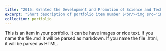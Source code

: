 ```yaml
---
title: "2015: Granted the Development and Promotion of Science and Technology Talents Project Scholarship (DPST). "
excerpt: "Short description of portfolio item number 1<br/><img src='images\\DPST.jpeg'>"
collection: portfolio
---
```


This is an item in your portfolio. It can be have images or nice text. If you name the file .md, it will be parsed as markdown. If you name the file .html, it will be parsed as HTML. 
